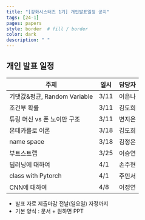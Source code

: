 ```yaml
---
title: "[강화시스터즈 1기] 개인발표일정 공지"
tags: [24-1]
pages: papers
style: border  # fill / border 
color: dark
description: " "
---
```


## 개인 발표 일정

| 주제 | 일시 | 담당자 |
| --- | --- | --- |
| 기댓값&평균, Random Variable | 3/11 | 이은나 |
| 조건부 확률 | 3/11 | 김도희 |
| 튜링 머신 vs 폰 노이만 구조 | 3/11 | 변지은 |
| 몬테카를로 이론 | 3/18 | 김도희 |
| name space | 3/18 | 김정은 |
| 부트스트랩 | 3/25 | 이승연 |
| 딥러닝에 대하여 | 4/1 | 손주현 |
| class with Pytorch | 4/1 | 주민서 |
| CNN에 대하여 | 4/8 | 이정연 |

- 발표 자료 제출마감 전날(일요일) 자정까지
- 기본 양식 : 문서 + 원하면 PPT
